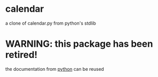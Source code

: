 # calendar
a clone of calendar.py from python's stdlib

# WARNING: this package has been retired!


the documentation from [python](https://docs.python.org/2/library/calendar.html) can be reused
